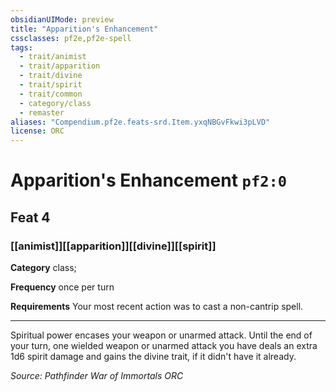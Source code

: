 ```yaml
---
obsidianUIMode: preview
title: "Apparition's Enhancement"
cssclasses: pf2e,pf2e-spell
tags:
  - trait/animist
  - trait/apparition
  - trait/divine
  - trait/spirit
  - trait/common
  - category/class
  - remaster
aliases: "Compendium.pf2e.feats-srd.Item.yxqNBGvFkwi3pLVD"
license: ORC
---
```

# Apparition's Enhancement `pf2:0`
## Feat 4
### [[animist]][[apparition]][[divine]][[spirit]]

**Category** class; 




**Frequency** once per turn

**Requirements** Your most recent action was to cast a non-cantrip spell.

* * *

Spiritual power encases your weapon or unarmed attack. Until the end of your turn, one wielded weapon or unarmed attack you have deals an extra 1d6 spirit damage and gains the divine trait, if it didn't have it already.

*Source: Pathfinder War of Immortals*
*ORC*